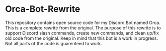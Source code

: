 # Orca-Bot-Rewrite
This repository contains open source code for my Discord Bot named Orca. This is a complete rewrite from the original. The purpose of this rewrite is to support Discord slash commands, create new commands, and clean up/fix old code from the original. Keep in mind that this bot is a work in progress. Not all parts of the code is guarenteed to work.
